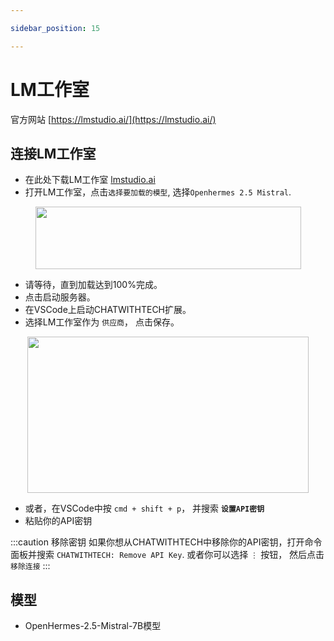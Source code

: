 ```yaml
---

sidebar_position: 15

---
```


# LM工作室

官方网站 [https://lmstudio.ai/](https://lmstudio.ai/)

## 连接LM工作室
- 在此处下载LM工作室 [lmstudio.ai](https://lmstudio.ai/)
- 打开LM工作室，点击`选择要加载的模型`, 选择`Openhermes 2.5 Mistral`.

<p align="center">
      <img width="425" height="100" src="https://github.com/davila7/code-gpt-docs/assets/37567214/475d35e3-4489-4dc2-bf52-0d49bbdd1469" />
</p>
 

- 请等待，直到加载达到100%完成。
- 点击启动服务器。
- 在VSCode上启动CHATWITHTECH扩展。
- 选择LM工作室作为 `供应商`， 点击保存。
  
<p align="center">
      <img width="450" height="250" src="https://github.com/davila7/code-gpt-docs/assets/37567214/3d854360-9ad1-41b8-a7bd-813a5a2e8420" />
</p>

- 或者，在VSCode中按 `cmd + shift + p`， 并搜索 **`设置API密钥`**
- 粘贴你的API密钥

:::caution 移除密钥
如果你想从CHATWITHTECH中移除你的API密钥，打开命令面板并搜索 `CHATWITHTECH: Remove API Key`. 或者你可以选择 `⋮` 按钮， 然后点击 `移除连接`
:::

## 模型
- OpenHermes-2.5-Mistral-7B模型